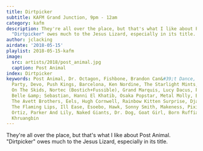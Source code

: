 ```yaml
---
title: Dirtpicker
subtitle: KAFM Grand Junction, 9pm - 12am
category: kafm
description: They're all over the place, but that's what I like about Post Animal.
  "Dirtpicker" owes much to the Jesus Lizard, especially in its title.
author: jclacking
airdate: '2018-05-15'
playlist: 2018-05-15-kafm
image:
  src: artists/2018/post_animal.jpg
  caption: Post Animal
index: Dirtpicker
keywords: Post Animal, Dr. Octagon, Fishbone, Brandon Can&#39;t Dance, Hefner, Marble
  Party, Devo, Push Kings, Barcelona, Ken Nordine, The Starlight Mints, Southern Culture
  On The Skids, Nortec (Bostich+Fussible), Grand Marquis, Lucy Dacus, Portishead,
  Belle &amp; Sebastian, Hanni El Khatib, Osaka Popstar, Metal Molly, Brazilian Girls,
  The Avett Brothers, Eels, Hugh Cornwell, Rainbow Kitten Surprise, Django Django,
  The Flaming Lips, Ill Ease, Esoebo, Hawk, Sonny Smith, Makeness, Pixies, Speedy
  Ortiz, Parker And Lily, Naked Giants, Dr. Dog, Goat Girl, Born Ruffians, Byrne/Veloso,
  Khruangbin
---
```

They're all over the place, but that's what I like about Post Animal. "Dirtpicker" owes much to the Jesus Lizard, especially in its title.
